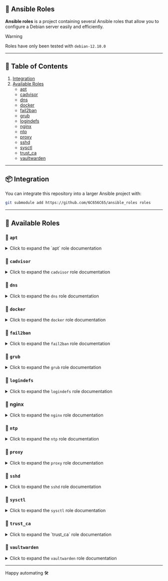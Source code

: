 ## 🚀 Ansible Roles

**Ansible roles** is a project containing several Ansible roles that allow you to configure a Debian server easily and efficiently.

> [!WARNING]
> Roles have only been tested with `debian-12.10.0`

---

## 📑 Table of Contents

1. [Integration](#-integration)
2. [Available Roles](#-available-roles)
   - [apt](#-apt)
   - [cadvisor](#-cadvisor)
   - [dns](#-dns)
   - [docker](#-docker)
   - [fail2ban](#-fail2ban)
   - [grub](#-grub)
   - [logindefs](#-logindefs)
   - [nginx](#-nginx)
   - [ntp](#-ntp)
   - [proxy](#-proxy)
   - [sshd](#-sshd)
   - [sysctl](#-sysctl)
   - [trust_ca](#-trust_ca)
   - [vaultwarden](#-vaultwarden)

---

## 📦 Integration

You can integrate this repository into a larger Ansible project with:

```bash
git submodule add https://github.com/6C656C65/ansible_roles roles
```

---

## 🔧 Available Roles

### 📄 `apt`

<details>
<summary>Click to expand the `apt` role documentation</summary>

Manages the installation and update of system packages using `apt`.

**✅ Features**

- Updates the `apt` package cache to ensure the latest package information.
- Upgrades all installed packages to the latest version.
- Installs a predefined set of system packages.
- Purges old packages that are no longer needed.

**📁 Structure**

```text
apt/
├── defaults/
│   └── main.yml
├── handlers/
│   └── main.yml
├── tasks/
│   └── main.yml
```

**⚙️ Defaults (`defaults/main.yml`)**

```yaml
packages_to_install:
  - "ntp"
  - "openssh-server"
  - "ca-certificates"
```

- `packages_to_install`: List of packages to be installed on the system. You can add additional packages to this list as needed.

**📋 Tasks**

- **Update apt package cache**: Updates the local package cache to ensure that the latest package versions are available.
- **Upgrade all packages**: Upgrades all installed packages to the latest version available.
- **Install required system packages**: Installs the packages specified in `packages_to_install`. This includes essential packages such as NTP, OpenSSH, and CA certificates.
  - This task triggers the handler `Purge old packages` to clean up obsolete packages after installation.

**🔁 Handlers**

- **Purge old packages**: Removes packages that are no longer needed (those marked for removal) by purging them from the system.

</details>

### 📄 `cadvisor`

<details>
<summary>Click to expand the <code>cadvisor</code> role documentation</summary>

Deploys and manages cAdvisor using Docker Compose to monitor container resource usage on the host system.

✅ Features

- Creates required directory structure for cAdvisor deployment.
- Deploys a customizable docker-compose.yml using a Jinja2 template.
- Starts the cAdvisor container with Docker Compose.
- Provides a handler to restart cAdvisor if configuration changes.

📁 Structure

```text
cadvisor/
├── defaults/
│   └── main.yml
├── handlers/
│   └── main.yml
├── tasks/
│   └── main.yml
├── templates/
│   └── docker-compose.yml
```

⚙️ Defaults (defaults/main.yml)

```yaml
cadvisor_directory: "/opt/cadvisor"
```

- `cadvisor_directory`: Base directory on the target system where cAdvisor will be deployed.

📋 Tasks

- Create required directories: Ensures the base directory for cAdvisor exists with correct permissions.
- Copy docker-compose.yml: Renders and copies the Docker Compose file from template to the target directory. Triggers the handler to restart the service if the file is changed.
- Start cadvisor containers: Uses docker-compose to bring up the cAdvisor service in detached mode.

🔁 Handlers

- `Restart cadvisor`: Restarts the cAdvisor container using docker-compose when configuration is updated.

</details>

### 📄 `dns`

<details>
<summary>Click to expand the <code>dns</code> role documentation</summary>

Configures the DNS settings for the system, including the domain, search domains, and nameservers.

**✅ Features**

- Configures the `/etc/resolv.conf` file with domain, search, and nameserver settings.
- Restarts the networking service after DNS configuration changes.

**📁 Structure**

```text
dns/
├── defaults/
│   └── main.yml
├── handlers/
│   └── main.yml
├── tasks/
│   └── main.yml
```

**⚙️ Defaults (`defaults/main.yml`)**

```yaml
domain: local
search: local
nameserver: 10.0.0.254
```

- `domain`: The default DNS domain name.
- `search`: The domain search list.
- `nameserver`: The IP address of the DNS server.

**📋 Tasks**

- Copies the DNS configuration to `/etc/resolv.conf` with the values specified in `defaults/main.yml`.
- Notifies the `Restart networking service` handler to apply the changes.

**🔁 Handlers**

- `Restart networking service`: Restarts the networking service to apply the new DNS settings.

</details>

### 📄 `docker`

<details>
<summary>Click to expand the <code>docker</code> role documentation</summary>

Installs Docker and Docker Compose, configures proxy settings, and manages user access.

**✅ Features**

- Installs Docker and Docker Compose packages.
- Adds specified users to the `docker` group.
- Configures system-wide Docker proxy settings via systemd drop-in.
- Reloads systemd and restarts Docker when proxy settings change.

**📁 Structure**

```text
docker/
├── defaults/
│   └── main.yml
├── handlers/
│   └── main.yml
├── tasks/
│   └── main.yml
├── templates/
│   └── override.conf
```

**⚙️ Defaults (`defaults/main.yml`)**

```yaml
http_proxy: "http://proxy.company.com:3128"
https_proxy: "https://proxy.company.com:3128"
no_proxy: "localhost,127.0.0.1,10.0.0.0/16,192.168.0.0/16,172.16.0.0/12"

docker_users:
  - user
```

- `http_proxy`: Proxy server for HTTP traffic.
- `https_proxy`: Proxy server for HTTPS traffic.
- `no_proxy`: Comma-separated list of addresses that bypass the proxy.
- `docker_users`: List of users to add to the `docker` group.

**📋 Tasks**

- Installs `docker` and `docker-compose` using the system package manager.
- Adds each user listed in `docker_users` to the `docker` group.
- Creates the directory `/etc/systemd/system/docker.service.d` if it doesn't exist.
- Applies proxy settings by templating `override.conf`.
- Notifies handlers to reload systemd and restart Docker.

**🔁 Handlers**

- `Reload systemd`: Runs `systemctl daemon-reload` to apply service changes.
- `Restart docker`: Restarts the Docker service to apply updated configuration.

</details>

### 📄 `fail2ban`

<details>
<summary>Click to expand the <code>fail2ban</code> role documentation</summary>

Configures and installs Fail2Ban to protect the system against brute-force attacks and suspicious login attempts.

**✅ Features**

- Installs the Fail2Ban package from the system repository.
- Ensures jail.local exists as a safe copy of the default jail.conf.
- Prepares the system for further custom jail configurations.
- Sets correct file ownership and permissions for jail.local.

**📁 Structure**

```text
fail2ban/
├── defaults/
│   └── main.yml
├── handlers/
│   └── main.yml
├── tasks/
│   └── main.yml
```

**⚙️ Defaults (`defaults/main.yml`)**

```yaml
fail2ban_config_file: /etc/fail2ban/jail.local
fail2ban_source_file: /etc/fail2ban/jail.conf
```

- `fail2ban_config_file`: Path to the fail2ban configuration file to be used (usually jail.local).
- `fail2ban_source_file`: Default configuration file used as the template for jail.local.

**📋 Tasks**

- **Install Fail2Ban package**: Installs the fail2ban package using apt and ensures the package cache is up to date.
- **Ensure jail.local exists from default jail.conf**: Copies the default jail.conf file to jail.local to allow custom configuration while preserving upstream updates. File permissions are set to 0644 and owned by root.

**🔁 Handlers**

- `Restart fail2ban`: Restarts the Fail2Ban service when the configuration file is modified.

</details>

### 📄 `grub`

<details>
<summary>Click to expand the <code>grub</code> role documentation</summary>

Configures a GRUB password for boot-time protection and blacklists specific kernel modules to harden system security.

**✅ Features**

- Sets a `password_pbkdf2` in `/etc/grub.d/40_custom` to protect GRUB access.
- Regenerates GRUB configuration using `update-grub`.
- Blacklists USB storage and FireWire kernel modules for security.

**📁 Structure**

```text
grub/
├── defaults/
│   └── main.yml
├── tasks/
│   └── main.yml
```

**⚙️ Defaults (`defaults/main.yml`)**

```yaml
grub_password: "grub.pbkdf2.sha512.10000.929D04D84DD6906946D134E7A7FB1644DB5785B8B71B9900D5B45E01B50128E66486865B2222644ACAE29778CE61161AD6680470D827B508A61458C302C5B66C.ACD515811D6CC1948F6EF89FB58881EA3670583275D3014C510C5C6478B55046FF5DDDD7669FA56451D90680ACF4968891338BD1710CCBA653433BE7B4E313B0"
```

- `grub_password`: The PBKDF2 hash for the GRUB superuser password.
  - **Default password is** `changeme`
  - **⚠️ It is strongly recommended to change it.**

To generate a new GRUB password hash, use:

```bash
grub-mkpasswd-pbkdf2
```

**📋 Tasks**

- Inserts a GRUB `superuser` and `password_pbkdf2` block into `/etc/grub.d/40_custom`.
- Runs `update-grub` to apply the new GRUB configuration.
- Adds the following kernel modules to the blacklist:
  - `usb_storage`
  - `firewire_core`
  - `firewire_ohci`

</details>

### 📄 `logindefs`

<details>
<summary>Click to expand the <code>logindefs</code> role documentation</summary>

Manages the `/etc/login.defs` file to enforce system-wide login and password policies.

**✅ Features**

- Deploys a custom `/etc/login.defs` file using a Jinja2 template.
- Ensures correct permissions and ownership.

**📁 Structure**

```text
logindefs/
├── tasks/
│   └── main.yml
├── templates/
│   └── login.defs
```

**📋 Tasks**

- Uses a template (`login.defs`) to overwrite `/etc/login.defs`.
- Ensures the file is owned by `root:root` with read-only permissions (`0444`).

**📄 Template (`templates/login.defs`)**

The `login.defs` template should define system-wide settings for login, password expiration, UID/GID ranges, and other authentication parameters.

</details>

### 📄 nginx

<details>
<summary>Click to expand the <code>nginx</code> role documentation</summary>

Deploys and configures a reverse-proxy using Nginx in Docker with HTTPS support per host. The configuration is fully dynamic and defined through variables.

**✅ Features**

- Supports multiple hosts with different domains and backend services
- Automatically deploys SSL certificates (privkey.pem and fullchain.pem)
- Uses Docker Compose to manage Nginx as a container
- Dynamically generates nginx.conf and docker-compose.yml from templates
- Handler to restart Nginx when configuration changes

**📁 Structure**

```text
nginx/
├── defaults/
│   └── main.yml
├── files/
│   └── hostX/
│       └── domain/
│           ├── fullchain.pem
│           └── privkey.pem
├── handlers/
│   └── main.yml
├── tasks/
│   └── main.yml
├── templates/
│   ├── docker-compose.yml
│   └── nginx.conf
```

**⚙️ Defaults (defaults/main.yml)**

```yaml
nginx_directory: /opt/nginx
#nginx_cert_source_override: /opt/nginx/certs

backend:
  hostA:
    - domain: example.local
      network: example_net
      backend:
        - location: /
          conf: |
            proxy_pass http://backend:3000;
            proxy_set_header Host $host;
            proxy_set_header X-Real-IP $remote_addr;
            proxy_set_header X-Forwarded-For $proxy_add_x_forwarded_for;
            proxy_set_header X-Forwarded-Proto $scheme;
...
```

- `nginx_directory`: Path where the Nginx configuration and Docker setup will be stored.
- `nginx_cert_source_override` (*optional*): If defined, it overrides the default path used to copy certificates.

By default, the role expects certificates under roles/nginx/files/{{ inventory_hostname }}/.
If you want to manage certs outside the role, define this variable with an absolute path.

You can define multiple domains per host, and each domain can contain multiple backend location blocks.

**📋 Tasks**

- Check if certificates exist for the current host
- Create necessary directories for deployment
- Render and copy host-specific docker-compose.yml and nginx.conf
- Copy corresponding TLS certificates from files/
- Start the Nginx service using docker-compose
- Only runs if certificates are present for the host

**🔁 Handlers**

- `Restart nginx docker`: Restarts the Nginx service via docker-compose

**📦 Docker Compose Template**

- Exposes ports 80 and 443
- Mounts host configs and certs
- Supports multiple external networks as defined per backend

**📄 Nginx Config Template**

- Creates one server block per domain
- Sets SSL cert paths per domain
- Creates dynamic location blocks as configured

</details>

### 📄 `ntp`

<details>
<summary>Click to expand the <code>ntp</code> role documentation</summary>

Installs and configures an NTP (Network Time Protocol) server to synchronize the system time with a specified NTP server.

**✅ Features**

- Creates a log directory for the NTP service
- Copies a custom `ntp.conf` configuration file
- Restarts the NTP service after updating the configuration

**📁 Structure**

```text
ntp/
├── defaults/
│   └── main.yml
├── handlers/
│   └── main.yml
├── tasks/
│   └── main.yml
├── templates/
│   └── ntp.conf
```

**⚙️ Defaults (`defaults/main.yml`)**

```yaml
ntp_server: 10.0.0.254
```

- `ntp_server`: The NTP server address to synchronize the system time.

**📋 Tasks**

- Ensures the `/var/log/ntpsec` directory exists with the correct permissions
- Copies the `ntp.conf` file to `/etc/ntpsec/`
- Restarts the NTP service to apply configuration changes

**📝 Templates**

- `templates/ntp.conf`: A custom configuration file for the NTP service.

**🔁 Handlers**

- `Restart service`: Restarts the NTP service (`ntp`) after the configuration is updated.

**🔧 Requirements**

- The `ntp` or `ntpsec` service must be installed on the target machine.

</details>

### 📄 `proxy`

<details>
<summary>Click to expand the <code>proxy</code> role documentation</summary>

Configure system-wide and user-wide HTTP/HTTPS proxy settings for APT, environment variables, and shell configuration.

**✅ Features**

- Defines and applies HTTP/HTTPS proxy settings
- Cleans old or duplicate proxy entries
- Configures APT proxy in `/etc/apt/apt.conf.d/01proxy`
- Sets both global (`/etc/environment`) and user shell (`bashrc`) proxy variables

**📁 Structure**

```text
proxy/
├── defaults/
│   └── main.yml
├── tasks/
│   └── main.yml
```

**⚙️ Defaults (`defaults/main.yml`)**

```yaml
http_proxy: "http://proxy.company.com:3128"
https_proxy: "https://proxy.company.com:3128"
no_proxy: "localhost,127.0.0.1,10.0.0.0/16,192.168.0.0/16,172.16.0.0/12"
```

- `http_proxy`: HTTP proxy to use.
- `https_proxy`: HTTPS proxy to use.
- `no_proxy`: Comma-separated list of domains/IPs to exclude from proxying.

**📋 Tasks**

- Removes old proxy settings from `bashrc`, `/etc/environment`, and APT config
- Adds updated proxy configuration for APT
- Updates global `/etc/environment` with proxy variables
- Adds export lines in `/etc/bash.bashrc` for interactive shells

</details>

### 📄 `sshd`

<details>
<summary>Click to expand the <code>sshd</code> role documentation</summary>

Configure and customize the OpenSSH server (`sshd`) and enhance the login experience with an ASCII banner and system uptime.

**✅ Features**

- Custom dynamic ASCII MOTD using `art.txt`
- Overwrites default `sshd_config`
- Deletes static `/etc/motd`
- Only keeps the configured MOTD script
- Reloads SSH service automatically on changes

**📁 Structure**

```text
sshd/
├── defaults/
│   └── main.yml
├── files/
│   └── art.txt
├── handlers/
│   └── main.yml
├── tasks/
│   └── main.yml
├── templates/
│   ├── ascii_motd
│   └── sshd_config
```

**⚙️ Defaults (`defaults/main.yml`)**

```yaml
motd_ascii_file: "99-ascii"
```

- `motd_ascii_file`: Name of the MOTD script to generate.

**📂 Files**

- `files/art.txt`: ASCII art displayed on SSH login.

**📝 Templates**

- `templates/ascii_motd`: Bash script displayed on login with color + uptime.
- `templates/sshd_config`: SSH daemon configuration.

**📋 Tasks**

- Loads ASCII art from file
- Deploys custom MOTD and `sshd_config`
- Removes legacy MOTD files
- Notifies handler to restart SSHD if needed

**🔁 Handlers**

- `Restart sshd daemon`: Ensures SSH service is restarted after configuration updates.

**🔧 Requirements**

- OpenSSH server must be installed (`sshd`)

</details>

### 📄 `sysctl`

<details>
<summary>Click to expand the <code>sysctl</code> role documentation</summary>

Harden kernel networking and memory behavior using persistent sysctl rules for IPv4, IPv6, and core dump settings.

**✅ Features**

- Disables IPv6 and ICMP redirects
- Hardens IPv4 settings (source routing, martian logging, filters)
- Disables core dumps for better security
- Automatically reloads sysctl rules after changes

**📁 Structure**

```text
sysctl/
├── defaults/
│   └── main.yml
├── handlers/
│   └── main.yml
├── tasks/
│   └── main.yml
```

**⚙️ Defaults (`defaults/main.yml`)**

```yaml
sysctl_ipv6:
  - { name: net.ipv6.conf.all.accept_ra, value: "0" }
  ...
sysctl_ipv4:
  - { name: net.ipv4.conf.all.send_redirects, value: "0" }
  ...
sysctl_core_dump:
  - { name: fs.suid_dumpable, value: "0" }
```

- Define system-level kernel parameters for IPv6, IPv4, and core dumps.

**📋 Tasks**

- Applies all kernel parameters with `ansible.posix.sysctl`
- Uses structured defaults for readability and flexibility
- Notifies handler to reload all sysctl settings via `sysctl --system`

**🔁 Handlers**

- `Reload the sysctl configuration`: Ensures new sysctl values are applied system-wide.

**🔧 Requirements**

- `ansible.posix` collection must be installed
- System should support `sysctl --system` (common on systemd-based distributions)

</details>

### 📄 `trust_ca`

<details>
<summary>Click to expand the `trust_ca` role documentation</summary>

Manages the addition of custom Certificate Authorities (CAs) to the system's trusted CA store.

**✅ Features**

- Copies custom `.crt` certificates to `/usr/local/share/ca-certificates/`.
- Notifies the system to update CA certificates.
- Ensures correct file permissions and ownership for the certificates.

**📁 Structure**

```text
trust_ca/
├── files/
│   └── .gitkeep
├── handlers/
│   └── main.yml
├── tasks/
│   └── main.yml
```

**⚙️ Files (`files/)**

The `files/` directory contains the custom `.crt` files that will be added to the trusted CA store. 

**📋 Tasks**

- **Copy certificates**: Copies all `.crt` files from `files/` to `/usr/local/share/ca-certificates/`.
- **Notify CA update**: Triggers the update of the CA certificates.

**🔁 Handlers**

- **Updating CA certificates**: Runs the `update-ca-certificates` command to update the system's CA certificates.

</details>

### 📄 `vaultwarden`

<details>
<summary>Click to expand the <code>vaultwarden</code> role documentation</summary>

This role sets up Vaultwarden using Docker. It includes configuration for Vaultwarden, SMTP settings for email notifications, and backup configurations.

**✅ Features**

- Deploys Vaultwarden using Docker Compose
- Configures SMTP settings for email notifications
- Creates directories and files for Vaultwarden logs and data
- Supports automatic backup configuration with optional email notifications
- Provides custom CA certificate support for secure communication
- Configures the Vaultwarden domain and admin token
- Allows backup retention and email notifications on backup success or failure

**📁 Structure**

```text
vaultwarden/
├── defaults/
│   └── main.yml
├── handlers/
│   └── main.yml
├── tasks/
│   └── main.yml
├── templates/
│   └── docker-compose.yml
```

**⚙️ Defaults (`defaults/main.yml`)**

```yaml
vaultwarden_directory: /opt/vaultwarden
vaultwarden_log_file: /var/log/vaultwarden/vaultwarden.log
vaultwarden_ca_volume: /etc/ssl/certs/example.pem:/etc/ssl/certs/example.pem

vaultwarden_domain: https://vault.local

#vaultwarden_admin_token:
#vaultwarden_yubico:
#  id:
#  key:

vaultwarden_smtp:
  host: smtp.example.com
  from: vaultwarden@company.com
  port: 465
  security: force_tls
  username: vaultwarden@company.com
  password: changeme

vaultwarden_backup:
  keep_days: 2
  smtp_enable: "true"
  mail_smtp_variables: "
    -S smtp=smtps://smtp.example.com:465 \
    -S smtp-auth=login \
    -S smtp-auth-user=vaultwarden@company.com \
    -S smtp-auth-password=changeme \
    -S from=vaultwarden@company.com"
  mail_to: admin@company.com
  mail_when_success: "false"
  mail_when_failure: "true"
```

- Define the directory and log file paths for Vaultwarden.
- Configure SMTP settings for sending email notifications.
- Set up backup retention period and email notification preferences.

**📋 Tasks**

- Creates the necessary Vaultwarden base directory
- Deploys the Docker Compose configuration for Vaultwarden
- Creates log directory and log file, ensuring proper ownership and permissions
- Starts Vaultwarden using Docker Compose
- Backs up Vaultwarden data and notifies if configured

**🔁 Handlers**

- `Restart vaultwarden`: Restarts the Vaultwarden service by restarting the Docker container using Docker Compose.

**🔧 Requirements**

- Docker and Docker Compose should be installed
- The system should support Docker networking for proper operation
- Ensure that your SMTP server is correctly configured if email notifications are enabled
- Backup functionality relies on a pre-configured backup service, which may require specific container images (e.g., `ttionya/vaultwarden-backup`)

</details>

---

Happy automating 🛠️